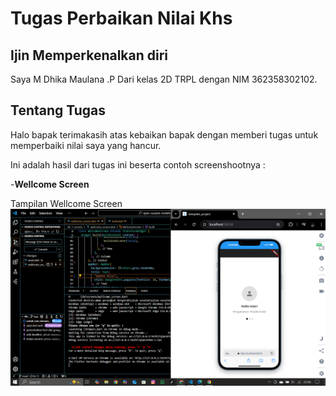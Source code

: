 # Tugas Perbaikan Nilai Khs

## Ijin Memperkenalkan diri 
Saya M Dhika Maulana .P Dari kelas 2D TRPL dengan NIM 362358302102.
## Tentang Tugas 
Halo bapak terimakasih atas kebaikan bapak dengan memberi tugas untuk memperbaiki nilai saya yang hancur.

Ini adalah hasil dari tugas ini beserta contoh screenshootnya :

-**Wellcome Screen**

Tampilan Wellcome Screen
![](assets/images/w.png)